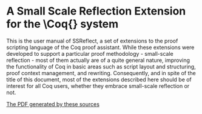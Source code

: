 # A Small Scale Reflection Extension for the \Coq{} system

This is the user manual of SSReflect, a set of extensions to the proof
scripting language of the Coq proof assistant. While these extensions were
developed to support a particular proof methodology - small-scale reflection -
most of them actually are of a quite general nature, improving the
functionality of Coq in basic areas such as script layout and structuring,
proof context management, and rewriting. Consequently, and in spite of the
title of this document, most of the extensions described here should be of
interest for all Coq users, whether they embrace small-scale reflection or
not.

[The PDF generated by these sources](https://hal.inria.fr/inria-00258384)
